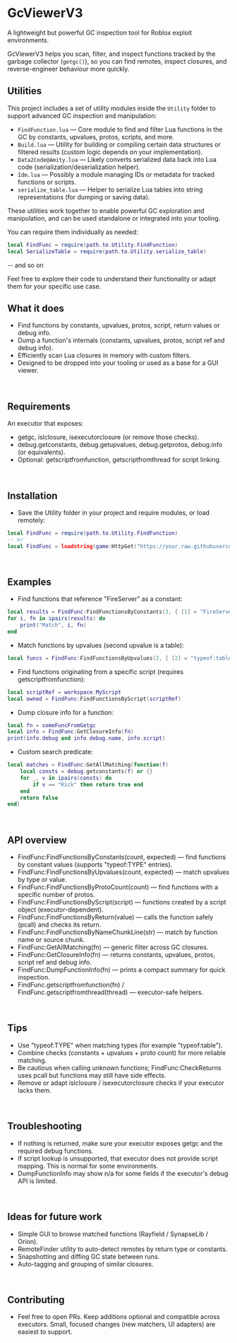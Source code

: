 # GcViewerV3

A lightweight but powerful GC inspection tool for Roblox exploit environments.

GcViewerV3 helps you scan, filter, and inspect functions tracked by the garbage collector (`getgc()`), so you can find remotes, inspect closures, and reverse-engineer behaviour more quickly.

## Utilities

This project includes a set of utility modules inside the `Utility` folder to support advanced GC inspection and manipulation:

- `FindFunction.lua` — Core module to find and filter Lua functions in the GC by constants, upvalues, protos, scripts, and more.  
- `Build.lua` — Utility for building or compiling certain data structures or filtered results (custom logic depends on your implementation).  
- `Data2Code@Amity.lua` — Likely converts serialized data back into Lua code (serialization/deserialization helper).  
- `Idm.lua` — Possibly a module managing IDs or metadata for tracked functions or scripts.  
- `serialize_table.lua` — Helper to serialize Lua tables into string representations (for dumping or saving data).

These utilities work together to enable powerful GC exploration and manipulation, and can be used standalone or integrated into your tooling.

You can require them individually as needed:

```lua
local FindFunc = require(path.to.Utility.FindFunction)
local SerializeTable = require(path.to.Utility.serialize_table)
```
-- and so on

Feel free to explore their code to understand their functionality or adapt them for your specific use case.
<br/>

## What it does
- Find functions by constants, upvalues, protos, script, return values or debug info.
- Dump a function's internals (constants, upvalues, protos, script ref and debug info).
- Efficiently scan Lua closures in memory with custom filters.
- Designed to be dropped into your tooling or used as a base for a GUI viewer.
<br/>

## Requirements
An executor that exposes:
- getgc, islclosure, isexecutorclosure (or remove those checks).
- debug.getconstants, debug.getupvalues, debug.getprotos, debug.info (or equivalents).
- Optional: getscriptfromfunction, getscriptfromthread for script linking.
<br/>

## Installation
- Save the Utility folder in your project and require modules, or load remotely:
```lua
local FindFunc = require(path.to.Utility.FindFunction)
-- or
local FindFunc = loadstring(game:HttpGet("https://your.raw.githubusercontent.com/.../FindFunction.lua"))()
```
<br/>

## Examples
- Find functions that reference "FireServer" as a constant:
```lua
local results = FindFunc:FindFunctionsByConstants(3, { [1] = "FireServer" })
for i, fn in ipairs(results) do
    print("Match", i, fn)
end
```
- Match functions by upvalues (second upvalue is a table):
```lua
local funcs = FindFunc:FindFunctionsByUpvalues(2, { [2] = "typeof:table" })
```
- Find functions originating from a specific script (requires getscriptfromfunction):
```lua
local scriptRef = workspace.MyScript
local owned = FindFunc:FindFunctionsByScript(scriptRef)
```
- Dump closure info for a function:
```lua
local fn = someFuncFromGetgc
local info = FindFunc:GetClosureInfo(fn)
print(info.debug and info.debug.name, info.script)
```
- Custom search predicate:
```lua
local matches = FindFunc:GetAllMatching(function(f)
    local consts = debug.getconstants(f) or {}
    for _, v in ipairs(consts) do
        if v == "Kick" then return true end
    end
    return false
end)
```
<br/>

## API overview
- FindFunc:FindFunctionsByConstants(count, expected) — find functions by constant values (supports "typeof:TYPE" entries).
- FindFunc:FindFunctionsByUpvalues(count, expected) — match upvalues by type or value.
- FindFunc:FindFunctionsByProtoCount(count) — find functions with a specific number of protos.
- FindFunc:FindFunctionsByScript(script) — functions created by a script object (executor-dependent).
- FindFunc:FindFunctionsByReturn(value) — calls the function safely (pcall) and checks its return.
- FindFunc:FindFunctionsByNameChunkLine(str) — match by function name or source chunk.
- FindFunc:GetAllMatching(fn) — generic filter across GC closures.
- FindFunc:GetClosureInfo(fn) — returns constants, upvalues, protos, script ref and debug info.
- FindFunc:DumpFunctionInfo(fn) — prints a compact summary for quick inspection.
- FindFunc.getscriptfromfunction(fn) / FindFunc.getscriptfromthread(thread) — executor-safe helpers.
<br/>

## Tips
- Use "typeof:TYPE" when matching types (for example "typeof:table").
- Combine checks (constants + upvalues + proto count) for more reliable matching.
- Be cautious when calling unknown functions; FindFunc:CheckReturns uses pcall but functions may still have side effects.
- Remove or adapt islclosure / isexecutorclosure checks if your executor lacks them.
<br/>

## Troubleshooting
- If nothing is returned, make sure your executor exposes getgc and the required debug functions.
- If script lookup is unsupported, that executor does not provide script mapping. This is normal for some environments.
- DumpFunctionInfo may show n/a for some fields if the executor's debug API is limited.
<br/>

## Ideas for future work
- Simple GUI to browse matched functions (Rayfield / SynapseLib / Orion).
- RemoteFinder utility to auto-detect remotes by return type or constants.
- Snapshotting and diffing GC state between runs.
- Auto-tagging and grouping of similar closures.
<br/>

## Contributing
- Feel free to open PRs. Keep additions optional and compatible across executors. Small, focused changes (new matchers, UI adapters) are easiest to support.

